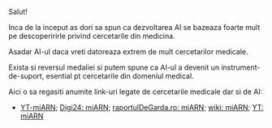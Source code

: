 Salut!

Inca de la inceput as dori sa spun ca dezvoltarea AI se bazeaza foarte mult pe descoperirirle privind cercetarile din medicina.

Asadar AI-ul daca vreti datoreaza extrem de mult cercetarilor medicale.

Exista si reversul medaliei si putem spune ca AI-ul a devenit un instrument-de-suport, esential pt cercetarile din domeniul medical.

Aici o sa regasiti anumite link-uri legate de cercetarile medicale dar si de AI:


 - [YT-miARN](https://www.youtube.com/watch?v=5e1i4gWWi04&ab_channel=AmeliaRueda); [Digi24: miARN](https://www.youtube.com/watch?v=G3z_29GKOMs&ab_channel=Digi24HD); [raportulDeGarda.ro: miARN](https://raportuldegarda.ro/microarn-biomarkeri-diagnostic-tratament-cancer-precizie/); [wiki: miARN](https://ro.wikipedia.org/wiki/Micro-ARN); [YT: miARN](https://www.youtube.com/watch?v=-nlgC97bf20)

